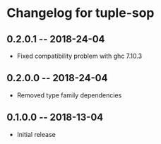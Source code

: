 # Changelog for tuple-sop

## 0.2.0.1 -- 2018-24-04

* Fixed compatibility problem with ghc 7.10.3

## 0.2.0.0 -- 2018-24-04

* Removed type family dependencies

## 0.1.0.0 -- 2018-13-04

* Initial release
